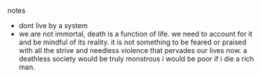 notes

- dont live by a system
- we are not immortal, death is a function of life.
  we need to account for it and be mindful of its reality.
  it is not something to be feared or praised
  with all the strive and needless violence that pervades our lives now.
  a deathless society would be truly monstrous
  i would be poor if i die a rich man.
